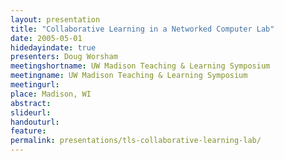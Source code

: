```yaml
---
layout: presentation
title: "Collaborative Learning in a Networked Computer Lab"
date: 2005-05-01
hidedayindate: true
presenters: Doug Worsham
meetingshortname: UW Madison Teaching & Learning Symposium
meetingname: UW Madison Teaching & Learning Symposium
meetingurl: 
place: Madison, WI
abstract: 
slideurl:
handouturl:
feature: 
permalink: presentations/tls-collaborative-learning-lab/
---
```

